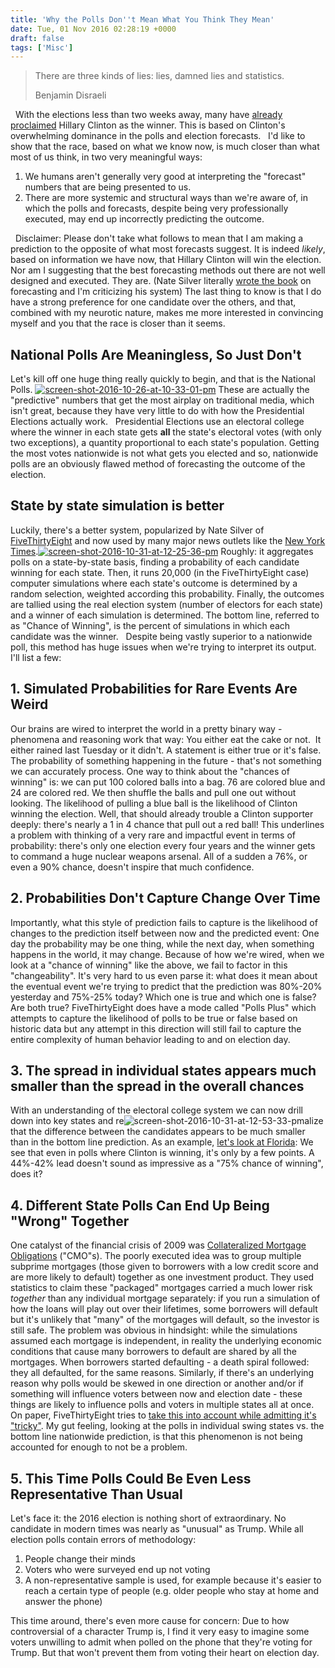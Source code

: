 ```yaml
---
title: 'Why the Polls Don''t Mean What You Think They Mean'
date: Tue, 01 Nov 2016 02:28:19 +0000
draft: false
tags: ['Misc']
---
```


> There are three kinds of lies: lies, damned lies and statistics.
> 
> Benjamin Disraeli

  With the elections less than two weeks away, many have [already proclaimed](http://fivethirtyeight.com/features/clinton-probably-finished-off-trump-last-night/) Hillary Clinton as the winner. This is based on Clinton's overwhelming dominance in the polls and election forecasts.   I'd like to show that the race, based on what we know now, is much closer than what most of us think, in two very meaningful ways:

1.  We humans aren't generally very good at interpreting the "forecast" numbers that are being presented to us.
2.  There are more systemic and structural ways than we're aware of, in which the polls and forecasts, despite being very professionally executed, may end up incorrectly predicting the outcome.

  Disclaimer: Please don't take what follows to mean that I am making a prediction to the opposite of what most forecasts suggest. It is indeed _likely_, based on information we have now, that Hillary Clinton will win the election. Nor am I suggesting that the best forecasting methods out there are not well designed and executed. They are. (Nate Silver literally [wrote the book](https://smile.amazon.com/Signal-Noise-Many-Predictions-Fail-but/dp/0143125087/) on forecasting and I'm criticizing his system) The last thing to know is that I do have a strong preference for one candidate over the others, and that, combined with my neurotic nature, makes me more interested in convincing myself and you that the race is closer than it seems.  

National Polls Are Meaningless, So Just Don't
---------------------------------------------

Let's kill off one huge thing really quickly to begin, and that is the National Polls. [![screen-shot-2016-10-26-at-10-33-01-pm](/img/Screen-Shot-2016-10-26-at-10.33.01-PM.png)](/img/Screen-Shot-2016-10-26-at-10.33.01-PM.png) These are actually the "predictive" numbers that get the most airplay on traditional media, which isn't great, because they have very little to do with how the Presidential Elections actually work.   Presidential Elections use an electoral college where the winner in each state gets **all** the state's electoral votes (with only two exceptions), a quantity proportional to each state's population. Getting the most votes nationwide is not what gets you elected and so, nationwide polls are an obviously flawed method of forecasting the outcome of the election.

State by state simulation is better
-----------------------------------

Luckily, there's a better system, popularized by Nate Silver of [FiveThirtyEight](http://projects.fivethirtyeight.com/2016-election-forecast/) and now used by many major news outlets like the [New York Times](http://www.nytimes.com/interactive/2016/upshot/presidential-polls-forecast.html?action=click&pgtype=Homepage&clickSource=story-heading&module=c-column-middle-span-region&region=c-column-middle-span-region&WT.nav=c-column-middle-span-region).[![screen-shot-2016-10-31-at-12-25-36-pm](/img/Screen-Shot-2016-10-31-at-12.25.36-PM.png)](/img/Screen-Shot-2016-10-31-at-12.25.36-PM.png) Roughly: it aggregates polls on a state-by-state basis, finding a probability of each candidate winning for each state. Then, it runs 20,000 (in the FiveThirtyEight case) computer simulations where each state's outcome is determined by a random selection, weighted according this probability. Finally, the outcomes are tallied using the real election system (number of electors for each state) and a winner of each simulation is determined. The bottom line, referred to as "Chance of Winning", is the percent of simulations in which each candidate was the winner.   Despite being vastly superior to a nationwide poll, this method has huge issues when we're trying to interpret its output. I'll list a few:  

1. Simulated Probabilities for Rare Events Are Weird
----------------------------------------------------

Our brains are wired to interpret the world in a pretty binary way - phenomena and reasoning work that way: You either eat the cake or not.  It either rained last Tuesday or it didn't. A statement is either true or it's false. The probability of something happening in the future - that's not something we can accurately process. One way to think about the "chances of winning" is: we can put 100 colored balls into a bag. 76 are colored blue and 24 are colored red. We then shuffle the balls and pull one out without looking. The likelihood of pulling a blue ball is the likelihood of Clinton winning the election. Well, that should already trouble a Clinton supporter deeply: there's nearly a 1 in 4 chance that pull out a red ball! This underlines a problem with thinking of a very rare and impactful event in terms of probability: there's only one election every four years and the winner gets to command a huge nuclear weapons arsenal. All of a sudden a 76%, or even a 90% chance, doesn't inspire that much confidence.  

2\. Probabilities Don't Capture Change Over Time
------------------------------------------------

Importantly, what this style of prediction fails to capture is the likelihood of changes to the prediction itself between now and the predicted event: One day the probability may be one thing, while the next day, when something happens in the world, it may change. Because of how we're wired, when we look at a "chance of winning" like the above, we fail to factor in this "changeability". It's very hard to us even parse it: what does it mean about the eventual event we're trying to predict that the prediction was 80%-20% yesterday and 75%-25% today? Which one is true and which one is false? Are both true? FiveThirtyEight does have a mode called "Polls Plus" which attempts to capture the likelihood of polls to be true or false based on historic data but any attempt in this direction will still fail to capture the entire complexity of human behavior leading to and on election day.  

3\. The spread in individual states appears much smaller than the spread in the overall chances
-----------------------------------------------------------------------------------------------

With an understanding of the electoral college system we can now drill down into key states and re![screen-shot-2016-10-31-at-12-53-33-pm](/img/Screen-Shot-2016-10-31-at-12.53.33-PM-300x180.png)alize that the difference between the candidates appears to be much smaller than in the bottom line prediction. As an example, [let's look at Florida](http://projects.fivethirtyeight.com/2016-election-forecast/florida/): We see that even in polls where Clinton is winning, it's only by a few points. A 44%-42% lead doesn't sound as impressive as a "75% chance of winning", does it?    

4\. Different State Polls Can End Up Being "Wrong" Together
-----------------------------------------------------------

One catalyst of the financial crisis of 2009 was [Collateralized Mortgage Obligations](https://en.wikipedia.org/wiki/Collateralized_mortgage_obligation) ("CMO"s). The poorly executed idea was to group multiple subprime mortgages (those given to borrowers with a low credit score and are more likely to default) together as one investment product. They used statistics to claim these "packaged" mortgages carried a much lower risk _together_ than any individual mortgage separately: if you run a simulation of how the loans will play out over their lifetimes, some borrowers will default but it's unlikely that "many" of the mortgages will default, so the investor is still safe. The problem was obvious in hindsight: while the simulations assumed each mortgage is independent, in reality the underlying economic conditions that cause many borrowers to default are shared by all the mortgages. When borrowers started defaulting - a death spiral followed: they all defaulted, for the same reasons. Similarly, if there's an underlying reason why polls would be skewed in one direction or another and/or if something will influence voters between now and election date - these things are likely to influence polls and voters in multiple states all at once. On paper, FiveThirtyEight tries to [take this into account while admitting it's "tricky"](http://fivethirtyeight.com/features/a-users-guide-to-fivethirtyeights-2016-general-election-forecast/). My gut feeling, looking at the polls in individual swing states vs. the bottom line nationwide prediction, is that this phenomenon is not being accounted for enough to not be a problem.  

5\. This Time Polls Could Be Even Less Representative Than Usual
----------------------------------------------------------------

Let's face it: the 2016 election is nothing short of extraordinary. No candidate in modern times was nearly as "unusual" as Trump. While all election polls contain errors of methodology:

1.  People change their minds
2.  Voters who were surveyed end up not voting
3.  A non-representative sample is used, for example because it's easier to reach a certain type of people (e.g. older people who stay at home and answer the phone)

This time around, there's even more cause for concern: Due to how controversial of a character Trump is, I find it very easy to imagine some voters unwilling to admit when polled on the phone that they're voting for Trump. But that won't prevent them from voting their heart on election day.